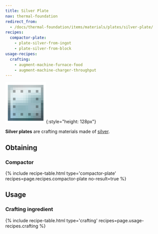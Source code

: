 ```yaml
---
title: Silver Plate
nav: thermal-foundation
redirect_from:
  - /docs/thermal-foundation/items/materials/plates/silver-plate/
recipes:
  compactor-plate:
    - plate-silver-from-ingot
    - plate-silver-from-block
usage-recipes:
  crafting:
    - augment-machine-furnace-food
    - augment-machine-charger-throughput
---
```


![Silver plate](/assets/images/thermal-foundation/plate-silver.png){:style="height: 128px"}


**Silver plates** are crafting materials made of [silver](/docs/silver-ingot/).


Obtaining
---------

### Compactor
{% include recipe-table.html type='compactor-plate' recipes=page.recipes.compactor-plate no-result=true %}


Usage
-----

### Crafting ingredient
{% include recipe-table.html type='crafting' recipes=page.usage-recipes.crafting %}
